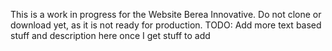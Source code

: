 This is a work in progress for the Website Berea Innovative. Do not clone or download yet, as it is not ready for production. TODO: Add more text based stuff and description here once I get stuff to add
